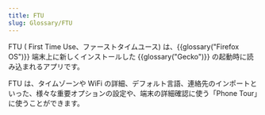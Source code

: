 ```yaml
---
title: FTU
slug: Glossary/FTU
---
```


FTU ( First Time Use、ファーストタイムユース) は、{{glossary("Firefox OS")}} 端末上に新しくインストールした {{glossary("Gecko")}} の起動時に読み込まれるアプリです。

FTU は、タイムゾーンや WiFi の詳細、デフォルト言語、連絡先のインポートといった、様々な重要オプションの設定や、端末の詳細確認に使う「Phone Tour」に使うことができます。
